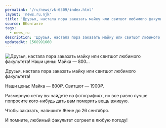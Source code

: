 ```yaml
---
permalink: '/ru/news/vk-6509/index.html'
layout: 'news.ru.njk'
title: 'Друзья, настала пора заказать майку или свитшот любимого факультета!    Наши цены:  Майка — 800'
source: ВКонтакте
tags:
  - news_ru
description: 'Друзья, настала пора заказать майку или свитшот любимого факультета!    Наши цены:  Майка — 800…'
updatedAt: 1568991660
---
```

![Друзья, настала пора заказать майку или свитшот любимого факультета!    Наши цены:  Майка — 800…](https://sun9-23.userapi.com/impf/c855636/v855636544/ff33e/0Q2Py50IT94.jpg?size=1280x853&quality=96&proxy=1&sign=d26475a2be183bd00890db567c4437ff&c_uniq_tag=-byiPhdfKeYqyTip41BL7JJiYyDv2sQWWtFQJI1dEsk&type=album)

Друзья, настала пора заказать майку или свитшот любимого факультета!

Наши цены:
Майка — 800₽.
Свитшот — 1900₽.

Размерную сетку вы найдете на фотографиях, но все равно лучше попросите кого-нибудь дать вам померить вещь вживую.

Чтобы заказать, напишите Жене до 26 сентября.

И помните, любимый факультет согреет в любую погоду!
